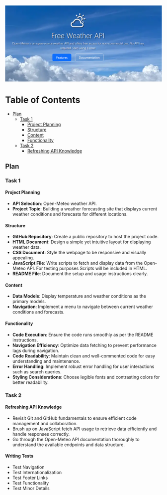 <p align="left">
  <img src="resources/openMeteo.png" width="550">
</p>

# Table of Contents

- [Plan](#plan)
  - [Task 1](#task-1)
    - [Project Planning](#project-planning)
    - [Structure](#structure)
    - [Content](#content)
    - [Functionality](#functionality)
  - [Task 2](#task-2)
    - [Refreshing API Knowledge](#refreshing-api-knowledge)

## Plan

### Task 1

#### Project Planning

* **API Selection**: Open-Meteo weather API.
* **Project Topic**: Building a weather forecasting site that displays current weather conditions and forecasts for different locations.

#### Structure

* **GitHub Repository**: Create a public repository to host the project code.
* **HTML Document**: Design a simple yet intuitive layout for displaying weather data.
* **CSS Document**: Style the webpage to be responsive and visually appealing.
* **JavaScript File**: Write scripts to fetch and display data from the Open-Meteo API. For testing purposes Scripts will be included in HTML.
* **README File**: Document the setup and usage instructions clearly.

#### Content

* **Data Models**: Display temperature and weather conditions as the primary models.
* **Navigation**: Implement a menu to navigate between current weather conditions and forecasts.

#### Functionality

* **Code Execution**: Ensure the code runs smoothly as per the README instructions.
* **Navigation Efficiency**: Optimize data fetching to prevent performance lags during navigation.
* **Code Readability**: Maintain clean and well-commented code for easy understanding and maintenance.
* **Error Handling**: Implement robust error handling for user interactions such as search queries.
* **Styling Considerations**: Choose legible fonts and contrasting colors for better readability.

### Task 2

#### Refreshing API Knowledge

* Revisit Git and GitHub fundamentals to ensure efficient code management and collaboration.
* Brush up on JavaScript fetch API usage to retrieve data efficiently and handle responses correctly.
* Go through the Open-Meteo API documentation thoroughly to understand the available endpoints and data structure.

#### Writing Tests

* Test Navigation
* Test Internationalization
* Test Footer Links
* Test Functionality
* Test Minor Details
